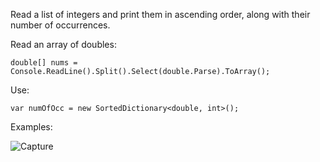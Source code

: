 Read a list of integers and print them in ascending order, along with their number of occurrences.


Read an array of doubles:

    double[] nums = Console.ReadLine().Split().Select(double.Parse).ToArray();

Use: 

    var numOfOcc = new SortedDictionary<double, int>();

Examples: 

![Capture](https://user-images.githubusercontent.com/45227327/201685113-ae44066b-8d09-4882-b6b8-a51cab30314e.PNG)

